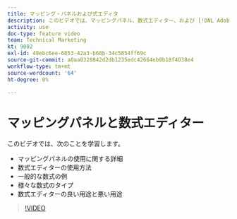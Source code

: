 ```yaml
---
title: マッピング・パネルおよび式エディタ
description: このビデオでは、マッピングパネル、数式エディター、および [!DNL Adobe Workfront Fusion].
activity: use
doc-type: feature video
team: Technical Marketing
kt: 9002
exl-id: 48ebc6ee-6853-42a3-b68b-34c5854ff69c
source-git-commit: a0aa8328842d2db1235edc42664eb0b18f4038e4
workflow-type: tm+mt
source-wordcount: '64'
ht-degree: 0%

---
```


# マッピングパネルと数式エディター

このビデオでは、次のことを学習します。

* マッピングパネルの使用に関する詳細
* 数式エディターの使用方法
* 一般的な数式の例
* 様々な数式のタイプ
* 数式エディターの良い用途と悪い用途

>[!VIDEO](https://video.tv.adobe.com/v/335262/?quality=12)
